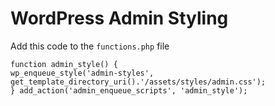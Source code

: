 # WordPress Admin Styling

Add this code to the `functions.php` file

	function admin_style() {
	wp_enqueue_style('admin-styles', get_template_directory_uri().'/assets/styles/admin.css');
	} add_action('admin_enqueue_scripts', 'admin_style');